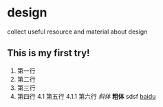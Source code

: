# design
collect useful resource and material about design


This is my first try!
----------------------

1. 第一行
2. 第二行
3. 第三行
4. 第四行
 4.1 第五行
  4.1.1 第六行
*斜体*
**粗体**
sdsf
[baidu](http://www.baidu.com)
